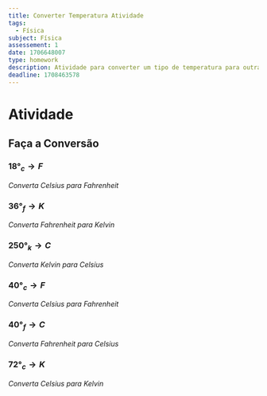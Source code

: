 ```yaml
---
title: Converter Temperatura Atividade
tags:
  - Física
subject: Física
assessement: 1
date: 1706648007
type: homework
description: Atividade para converter um tipo de temperatura para outra
deadline: 1708463578
---
```

# Atividade
## Faça a Conversão
### $18°_{c} \rightarrow F$
*Converta Celsius para Fahrenheit*
### $36°_{f} \rightarrow K$
*Converta Fahrenheit para Kelvin*
### $250°_k \rightarrow C$
*Converta Kelvin para Celsius*
### $40°_{c} \rightarrow F$
*Converta Celsius para Fahrenheit*
### $40°_f \rightarrow C$ 
*Converta Fahrenheit para Celsius*
### $72°_{c}\rightarrow K$
*Converta Celsius para Kelvin*